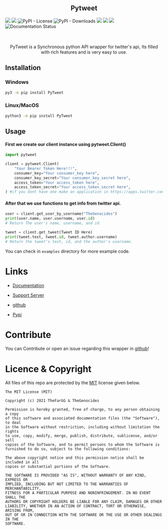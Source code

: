 <h2 align="center">Pytweet</h2>
<div>
<img src="https://img.shields.io/pypi/v/PyTweet?logo=pypi&style=plastic">  

<img src="https://img.shields.io/badge/code%20style-black-000000.svg">  

<img alt="PyPI - License" src="https://img.shields.io/pypi/l/PyTweet"> 

<img alt="PyPI - Downloads" src="https://img.shields.io/pypi/dm/PyTweet">

<img src="https://img.shields.io/github/commit-activity/m/PyTweet/PyTweet?color=turquoise&logo=github&logoColor=black">

<img src="https://img.shields.io/github/issues-pr/PyTweet/PyTweet?color=yellow&label=Pull%20Requests&logo=github&logoColor=black">

<img src="https://img.shields.io/discord/858312394236624957?color=blue&label=PyTweet&logo=discord">

<img src='https://readthedocs.org/projects/py-tweet/badge/?version=latest' alt='Documentation Status' />

</div>
<br>
<br>
<p align="center">PyTweet is a Synchronous python API wrapper for twitter's api, Its filled with rich features and is very easy to use.</p>

## Installation

### Windows
```bash
py3 -m pip install PyTweet
```
### Linux/MacOS
```bash
python3 -m pip install PyTweet
```

## Usage

#### First we create our client instance using pytweet.Client()
```py
import pytweet

client = pytweet.Client(
    "Your Bearer Token Here!!!", 
    consumer_key="Your consumer_key here", 
    consumer_key_secret="Your consumer_key_secret here", 
    access_token="Your access_token here", 
    access_token_secret="Your access_token_secret here",
) #if you dont have one make an application in https://apps.twitter.com
```

#### After that we use functions to get info from twitter api.
```py
user = client.get_user_by_username("TheGenocides")
print(user.name, user.username, user.id)
# Return The user's name, username, and id

tweet = client.get_tweet(Tweet ID Here)
print(tweet.text, tweet.id, tweet.author.username)
# Return the tweet's text, id, and the author's username.
```

You can check in `examples` directory for more example code.

# Links

- [Documentation](https://py-tweet.readthedocs.io/en/latest/)

- [Support Server](https://discord.gg/XHBhg6A4jJ)

- [github](https://github.com/PyTweet/PyTweet)

- [Pypi](https://pypi.org/project/PyTweet)

# Contribute
You can Contribute or open an issue regarding this wrapper in [github](https://github.com/PyTweet/PyTweet)! 

# Licence & Copyright
All files of this repo are protected by the [MIT](https://opensource.org/licenses/MIT) license given below.

```
The MIT License (MIT)

Copyright (c) 2021 TheFarGG & TheGenocides

Permission is hereby granted, free of charge, to any person obtaining a copy
of this software and associated documentation files (the "Software"), to deal
in the Software without restriction, including without limitation the rights
to use, copy, modify, merge, publish, distribute, sublicense, and/or sell
copies of the Software, and to permit persons to whom the Software is
furnished to do so, subject to the following conditions:

The above copyright notice and this permission notice shall be included in all
copies or substantial portions of the Software.

THE SOFTWARE IS PROVIDED "AS IS", WITHOUT WARRANTY OF ANY KIND, EXPRESS OR
IMPLIED, INCLUDING BUT NOT LIMITED TO THE WARRANTIES OF MERCHANTABILITY,
FITNESS FOR A PARTICULAR PURPOSE AND NONINFRINGEMENT. IN NO EVENT SHALL THE
AUTHORS OR COPYRIGHT HOLDERS BE LIABLE FOR ANY CLAIM, DAMAGES OR OTHER
LIABILITY, WHETHER IN AN ACTION OF CONTRACT, TORT OR OTHERWISE, ARISING FROM,
OUT OF OR IN CONNECTION WITH THE SOFTWARE OR THE USE OR OTHER DEALINGS IN THE
SOFTWARE.
```
